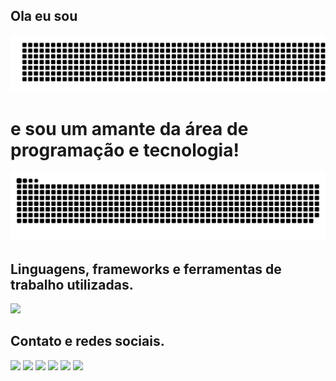 ## Ola eu sou 
![gitartwork](nomeGledson.svg)

# e sou um amante da área de programação e tecnologia!
![snake gif](https://github.com/GledsonVC/GledsonVC/blob/output/github-contribution-grid-snake.svg)


## Linguagens, frameworks e ferramentas de trabalho utilizadas.
[![](https://skillicons.dev/icons?i=html,css,js,bootstrap,php,py,git,github,vscode,mysql,linux,raspberrypi,ubuntu,windows)](https://github.com/GledsonVC)

## Contato e redes sociais.
[![](https://img.shields.io/badge/-gmail-%23333?style=for-the-badge&logo=gmail&logoColor=white)](mailto:gledsonvc@gmail.com) [![](https://img.shields.io/badge/-whatsapp-%23128C7E?style=for-the-badge&logo=whatsapp&logoColor=white)](https://wa.me/5511963400096) [![](https://img.shields.io/badge/-Facebook-%230866ff?style=for-the-badge&logo=facebook&logoColor=white)](https://www.facebook.com/gledsonvc) [![](https://img.shields.io/badge/-Instagram-%23E4405F?style=for-the-badge&logo=instagram&logoColor=white)](https://instagram.com/gledsonvc/) [![](https://img.shields.io/badge/-LinkedIn-%230077B5?style=for-the-badge&logo=linkedin&logoColor=white)](https://www.linkedin.com/in/gledsonvasconcelloscavalheiro) [![](https://img.shields.io/badge/YouTube-FF0000?style=for-the-badge&logo=youtube&logoColor=white)](https://youtube.com/channel/UCY0OOTp8xzSMowgt8NnHRLQ)
